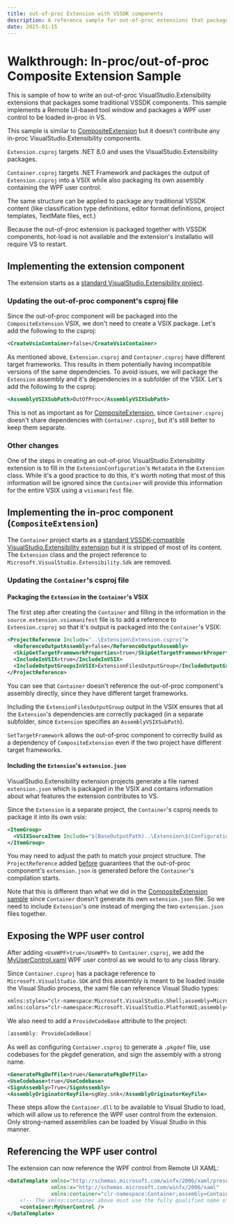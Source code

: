 ```yaml
---
title: out-of-proc Extension with VSSDK components
description: A reference sample for out-of-proc extensions that package traditional VSSDK components
date: 2025-01-15
---
```


# Walkthrough: In-proc/out-of-proc Composite Extension Sample

This is sample of how to write an out-of-proc VisualStudio.Extensibility extensions that
packages some traditional VSSDK components. This sample implements a Remote UI-based tool window
and packages a WPF user control to be loaded in-proc in VS.

This sample is similar to [CompositeExtension](../CompositeExtension) but it doesn't contribute any
in-proc VisualStudio.Extensibility components.

`Extension.csproj` targets .NET 8.0 and uses the VisualStudio.Extensibility packages.

`Container.csproj` targets .NET Framework and packages the output of `Extension.csproj` into a VSIX
while also packaging its own assembly containing the WPF user control.

The same structure can be applied to package any traditional VSSDK content (like classification type
definitions, editor format definitions, project templates, TextMate files, ect.)

Because the out-of-proc extension is packaged together with VSSDK components, hot-load is not available
and the extension's installatio will require VS to restart.

## Implementing the extension component

The extension starts as a [standard VisualStudio.Extensibility project](https://learn.microsoft.com/visualstudio/extensibility/visualstudio.extensibility/get-started/create-your-first-extension).

### Updating the out-of-proc component's csproj file

Since the out-of-proc component will be packaged into the `CompositeExtension` VSIX, we don't need to
create a VSIX package. Let's add the following to the csproj:

```xml
<CreateVsixContainer>false</CreateVsixContainer>
```

As mentioned above, `Extension.csproj` and `Container.csproj` have different target frameworks.
This results in them potentially having incompatible versions of the same dependencies. To avoid issues, we
will package the `Extension` assembly and it's dependencies in a subfolder of the VSIX. Let's add
the following to the csproj:

```xml
<AssemblyVSIXSubPath>OutOfProc</AssemblyVSIXSubPath>
```

This is not as important as for [CompositeExtension](../CompositeExtension), since `Container.csproj`
doesn't share dependencies with `Container.csproj`, but it's still better to keep them separate.

### Other changes

One of the steps in creating an out-of-proc VisualStudio.Extensibility extension is to fill in the 
`ExtensionConfiguration`'s `Metadata` in the `Extension` class. While it's a good practice to do this, it's
worth noting that most of this information will be ignored since the `Container` will provide this
information for the entire VSIX using a `vsixmanifest` file.

## Implementing the in-proc component (`CompositeExtension`)

The `Container` project starts as a [standard VSSDK-compatible VisualStudio.Extensibility extension](https://learn.microsoft.com/visualstudio/extensibility/visualstudio.extensibility/get-started/in-proc-extensions)
but it is stripped of most of its content. The `Extension` class and the project reference to
`Microsoft.VisualStudio.Extensibility.Sdk` are removed.

### Updating the `Container`'s csproj file

#### Packaging the `Extension` in the `Container`'s VSIX

The first step after creating the `Container` and filling in the information in the `source.extension.vsixmanifest`
file is to add a reference to `Extension.csproj` so that it's output is packaged into the `Container`'s VSIX:

```xml
<ProjectReference Include="..\Extension\Extension.csproj">
  <ReferenceOutputAssembly>false</ReferenceOutputAssembly>
  <SkipGetTargetFrameworkProperties>true</SkipGetTargetFrameworkProperties>
  <IncludeInVSIX>true</IncludeInVSIX>
  <IncludeOutputGroupsInVSIX>ExtensionFilesOutputGroup</IncludeOutputGroupsInVSIX>
</ProjectReference>
```

You can see that `Container` doesn't reference the out-of-proc component's assembly directly, since they
have different target frameworks.

Including the `ExtensionFilesOutputGroup` output in the VSIX ensures that all the `Extension`'s
dependencies are correctly packaged (in a separate subfolder, since `Extension` specifies an
`AssemblyVSIXSubPath`).

`SetTargetFramework` allows the out-of-proc component to correctly build as a dependency of `CompositeExtension`
even if the two project have different target frameworks.

#### Including the `Extension`'s `extension.json`

VisualStudio.Extensibility extension projects generate a file named `extension.json` which is packaged in the
VSIX and contains information about what features the extension contributes to VS.

Since the `Extension` is a separate project, the `Container`'s csproj needs to package it into its own
vsix:

```xml
<ItemGroup>
  <VSIXSourceItem Include="$(BaseOutputPath)..\Extension\$(Configuration)\net8.0-windows8.0\.vsextension\extension.json" VsixSubPath=".vsextension" />
</ItemGroup>
```

You may need to adjust the path to match your project structure. The `ProjectReference`
added [before](#packaging-the-extension-in-the-containers-vsix) guarantees that the
out-of-proc component's `extension.json` is generated before the `Container`'s compilation starts.

Note that this is different than what we did in the [CompositeExtension sample](../CompositeExtension/README.md#merging-the-out-of-proc-components-extensionjson)
since `Container` doesn't generate its own `extension.json` file. So we need to include `Extension`'s one
instead of merging the two `extension.json` files together.

## Exposing the WPF user control

After adding `<UseWPF>true</UseWPF>` to `Container.csproj`, we add the [MyUserControl.xaml](./Container/MyUserControl.xaml)
WPF user control as we would to to any class library.

Since `Container.csproj` has a package reference to `Microsoft.VisualStudio.SDK` and this assembly is meant
to be loaded inside the Visual Studio process, the xaml file can reference Visual Studio types:

```xml
xmlns:styles="clr-namespace:Microsoft.VisualStudio.Shell;assembly=Microsoft.VisualStudio.Shell.15.0"
xmlns:colors="clr-namespace:Microsoft.VisualStudio.PlatformUI;assembly=Microsoft.VisualStudio.Shell.15.0"
```

We also need to add a `ProvideCodeBase` attribute to the project:

```cs
[assembly: ProvideCodeBase]
```
As well as configuring `Container.csproj` to generate a `.pkgdef` file, use codebases for the pkgdef generation,
and sign the assembly with a strong name.

```xml
<GeneratePkgDefFile>true</GeneratePkgDefFile>
<UseCodebase>true</UseCodebase>
<SignAssembly>True</SignAssembly>
<AssemblyOriginatorKeyFile>sgKey.snk</AssemblyOriginatorKeyFile>
```

These steps allow the `Container.dll` to be available to Visual Studio to load, which will allow us to reference
the WPF user control from the extension. Only strong-named assemblies can be loaded by Visual Studio in this
manner.

## Referencing the WPF user control

The extension can now reference the WPF control from Remote UI XAML:

```xml
<DataTemplate xmlns="http://schemas.microsoft.com/winfx/2006/xaml/presentation"
              xmlns:x="http://schemas.microsoft.com/winfx/2006/xaml"
              xmlns:container="clr-namespace:Container;assembly=Container, Version=1.0.0.0, Culture=neutral, PublicKeyToken=ebbd189e9e224069">
    <!-- The xmlns:container above must use the fully qualified name of the assembly and the assembly must be strong named!  -->
    <container:MyUserControl />
</DataTemplate>
```
